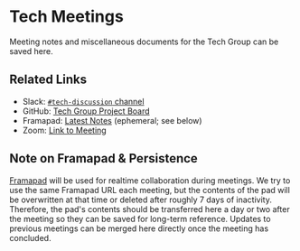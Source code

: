 # Tech Meetings
Meeting notes and miscellaneous documents for the Tech Group can be saved here.

## Related Links
- Slack: [`#tech-discussion`
  channel](https://datafoodconsortium.slack.com/archives/C5TGDHHRN)
- GitHub: [Tech Group Project
  Board](https://github.com/orgs/datafoodconsortium/projects/5/views/1)
- Framapad: [Latest Notes](https://hebdo.framapad.org/p/dfc) (ephemeral; see
  below)
- Zoom: [Link to
  Meeting](https://us06web.zoom.us/j/83801523845?pwd=bTEkqKa1I1r6Ub8m7b2DhdulMTJoCu.1)

## Note on Framapad & Persistence
[Framapad](https://framapad.org/) will be used for realtime collaboration during
meetings. We try to use the same Framapad URL each meeting, but the contents of
the pad will be overwritten at that time or deleted after roughly 7 days of
inactivity. Therefore, the pad's contents should be transferred here a day or
two after the meeting so they can be saved for long-term reference. Updates to
previous meetings can be merged here directly once the meeting has concluded.
